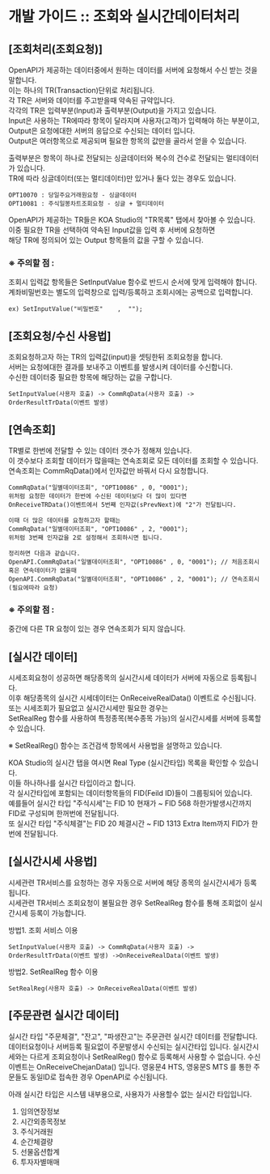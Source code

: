 
# 개발 가이드 :: 조회와 실시간데이터처리

## [조회처리(조회요청)]
OpenAPI가 제공하는 데이터중에서 원하는 데이터를 서버에 요청해서 수신 받는 것을 말합니다.  
이는 하나의 TR(Transaction)단위로 처리됩니다.  
각 TR은 서버와 데이터를 주고받을때 약속된 규약입니다.  
각각의 TR은 입력부분(Input)과 출력부분(Output)을 가지고 있습니다.  
Input은 사용하는 TR에따라 항목이 달라지며 사용자(고객)가 입력해야 하는 부분이고,  
Output은 요청에대한 서버의 응답으로 수신되는 데이터 입니다.  
Output은 여러항목으로 제공되며 필요한 항목의 값만을 골라서 얻을 수 있습니다.

출력부분은 항목이 하나로 전달되는 싱글데이터와 복수의 건수로 전달되는 멀티데이터가 있습니다.  
TR에 따라 싱글데이터(또는 멀티데이터)만 있거나 둘다 있는 경우도 있습니다.

    OPT10070 : 당일주요거래원요청 - 싱글데이터  
    OPT10081 : 주식일봉차트조회요청 - 싱글 + 멀티데이터

OpenAPI가 제공하는 TR들은 KOA Studio의 "TR목록" 탭에서 찾아볼 수 있습니다.  
이중 필요한 TR을 선택하여 약속된 Input값을 입력 후 서버에 요청하면  
해당 TR에 정의되어 있는 Output 항목들의 값을 구할 수 있습니다.

### ※ 주의할 점 :
조회시 입력값 항목들은 SetInputValue 함수로 반드시 순서에 맞게 입력해야 합니다.  
계좌비밀번호는 별도의 입력창으로 입력/등록하고 조회시에는 공백으로 입력합니다.  

    ex) SetInputValue("비밀번호"	,  "");


## [조회요청/수신 사용법]
조회요청하고자 하는 TR의 입력값(input)을 셋팅한뒤 조회요청을 합니다.  
서버는 요청에대한 결과를 보내주고 이벤트를 발생시켜 데이터를 수신합니다.  
수신한 데이터중 필요한 항목에 해당하는 값을 구합니다.

    SetInputValue(사용자 호출) -> CommRqData(사용자 호출) -> OrderResultTrData(이벤트 발생)


## [연속조회]
TR별로 한번에 전달할 수 있는 데이터 갯수가 정해져 있습니다.  
이 갯수보다 조회할 데이터가 많을때는 연속조회로 모든 데이터를 조회할 수 있습니다.  
연속조회는 CommRqData()에서 인자값만 바꿔서 다시 요청합니다.

    CommRqData("일별데이터조회", "OPT10086" , 0, "0001");      
    위처럼 요청한 데이터가 한번에 수신된 데이터보다 더 많이 있다면
    OnReceiveTRData()이벤트에서 5번째 인자값(sPrevNext)에 "2"가 전달됩니다.
    
    이때 더 많은 데이터를 요청하고자 할때는
    CommRqData("일별데이터조회", "OPT10086" , 2, "0001");
    위처럼 3번째 인자값을 2로 설정해서 조회하시면 됩니다.
    
    정리하면 다음과 같습니다.
    OpenAPI.CommRqData("일별데이터조회", "OPT10086" , 0, "0001"); // 처음조회시 혹은 연속데이터가 없을때
    OpenAPI.CommRqData("일별데이터조회", "OPT10086" , 2, "0001"); // 연속조회시 (필요에따라 요청)

### ※ 주의할 점 :
중간에 다른 TR 요청이 있는 경우 연속조회가 되지 않습니다.


## [실시간 데이터]
시세조회요청이 성공하면 해당종목의 실시간시세 데이터가 서버에 자동으로 등록됩니다.  
이후 해당종목의 실시간 시세데이터는 OnReceiveRealData() 이벤트로 수신됩니다.  
또는 시세조회가 필요없고 실시간시세만 필요한 경우는  
SetRealReg 함수를 사용하여 특정종목(복수종목 가능)의 실시간시세를 서버에 등록할 수 있습니다.

※ SetRealReg() 함수는 조건검색 항목에서 사용법을 설명하고 있습니다.

KOA Studio의 실시간 탭을 여시면 Real Type (실시간타입) 목록을 확인할 수 있습니다.  
이들 하나하나를 실시간 타입이라고 합니다.  
각 실시간타입에 포함되는 데이터항목들의 FID(Feild ID)들이 그룹핑되어 있습니다.  
예를들어 실시간 타입 "주식시세"는 FID 10 현재가 ~ FID 568 하한가발생시간까지 FID로 구성되며 한꺼번에 전달됩니다.  
또 실시간 타입 "주식체결"는 FID 20 체결시간 ~ FID 1313 Extra Item까지 FID가 한번에 전달됩니다.


## [실시간시세 사용법]
시세관련 TR서비스를 요청하는 경우 자동으로 서버에 해당 종목의 실시간시세가 등록 됩니다.  
시세관련 TR서비스 조회요청이 불필요한 경우 SetRealReg 함수를 통해 조회없이 실시간시세 등록이 가능합니다.

방법1. 조회 서비스 이용

    SetInputValue(사용자 호출) -> CommRqData(사용자 호출) -> OrderResultTrData(이벤트 발생) ->OnReceiveRealData(이벤트 발생)

방법2. SetRealReg 함수 이용

    SetRealReg(사용자 호출) -> OnReceiveRealData(이벤트 발생)


## [주문관련 실시간 데이터]
실시간 타입 "주문체결", "잔고", "파생잔고"는 주문관련 실시간 데이터를 전달합니다.
데이터요청이나 서버등록 필요없이 주문발생시 수신되는 실시간타입 입니다.
실시간시세와는 다르게 조회요청이나 SetRealReg() 함수로 등록해서 사용할 수 없습니다.
수신 이벤트는 OnReceiveChejanData() 입니다.
영웅문4 HTS, 영웅문S MTS 를 통한 주문들도 동일ID로 접속한 경우 OpenAPI로 수신됩니다.


아래 실시간 타입은 시스템 내부용으로, 사용자가 사용할수 없는 실시간 타입입니다.
1. 임의연장정보
2. 시간외종목정보
3. 주식거래원
4. 순간체결량
5. 선물옵션합계
6. 투자자별매매

